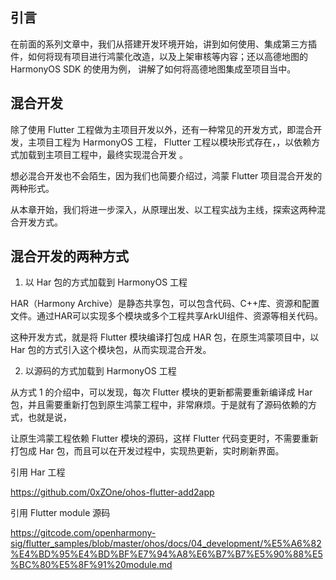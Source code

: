 ## 引言

在前面的系列文章中，我们从搭建开发环境开始，讲到如何使用、集成第三方插件，如何将现有项目进行鸿蒙化改造，以及上架审核等内容；还以高德地图的 HarmonyOS SDK 的使用为例，
讲解了如何将高德地图集成至项目当中。

## 混合开发

除了使用 Flutter 工程做为主项目开发以外，还有一种常见的开发方式，即混合开发，主项目工程为 HarmonyOS 工程， Flutter 工程以模块形式存在，，以依赖方式加载到主项目工程中，最终实现混合开发 。

想必混合开发也不会陌生，因为我们也简要介绍过，鸿蒙 Flutter 项目混合开发的两种形式。

从本章开始，我们将进一步深入，从原理出发、以工程实战为主线，探索这两种混合开发方式。

## 混合开发的两种方式

1. 以 Har 包的方式加载到 HarmonyOS 工程

HAR（Harmony Archive）是静态共享包，可以包含代码、C++库、资源和配置文件。通过HAR可以实现多个模块或多个工程共享ArkUI组件、资源等相关代码。

这种开发方式，就是将 Flutter 模块编译打包成 HAR 包，在原生鸿蒙项目中，以 Har 包的方式引入这个模块包，从而实现混合开发。

2. 以源码的方式加载到 HarmonyOS 工程

从方式 1 的介绍中，可以发现，每次 Flutter 模块的更新都需要重新编译成 Har 包，并且需要重新打包到原生鸿蒙工程中，非常麻烦。于是就有了源码依赖的方式，也就是说，

让原生鸿蒙工程依赖 Flutter 模块的源码，这样 Flutter 代码变更时，不需要重新打包成 Har 包，而且可以在开发过程中，实现热更新，实时刷新界面。

引用 Har 工程

https://github.com/0xZOne/ohos-flutter-add2app

引用 Flutter module 源码

https://gitcode.com/openharmony-sig/flutter_samples/blob/master/ohos/docs/04_development/%E5%A6%82%E4%BD%95%E4%BD%BF%E7%94%A8%E6%B7%B7%E5%90%88%E5%BC%80%E5%8F%91%20module.md